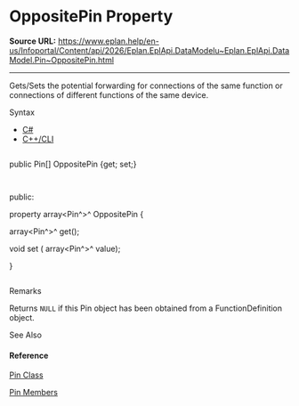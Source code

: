 # OppositePin Property

**Source URL:** https://www.eplan.help/en-us/Infoportal/Content/api/2026/Eplan.EplApi.DataModelu~Eplan.EplApi.DataModel.Pin~OppositePin.html

---

Gets/Sets the potential forwarding for connections of the same function or connections of different functions of the same device.

Syntax

- [C#](#i-syntax-CS)
- [C++/CLI](#i-syntax-CPP2005)

```
```
public Pin[] OppositePin {get; set;}
```
```

```
```
public:
property array<Pin^>^ OppositePin {
   array<Pin^>^ get();
   void set (    array<Pin^>^ value);
}
```
```

Remarks

Returns `NULL` if this Pin object has been obtained from a FunctionDefinition object.



See Also

#### Reference

[Pin Class](Eplan.EplApi.DataModelu~Eplan.EplApi.DataModel.Pin.html)
  
[Pin Members](Eplan.EplApi.DataModelu~Eplan.EplApi.DataModel.Pin_members.html)